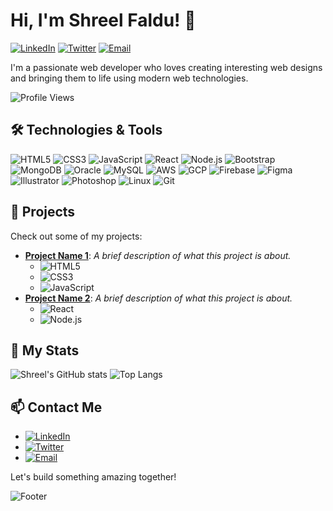 # Hi, I'm Shreel Faldu! 👋

[![LinkedIn](https://img.shields.io/badge/LinkedIn-Connect-blue)](https://www.linkedin.com/in/yourlinkedinprofile)
[![Twitter](https://img.shields.io/badge/Twitter-Follow-blue)](https://twitter.com/yourtwitterhandle)
[![Email](https://img.shields.io/badge/Email-Contact-blue)](mailto:youremail@example.com)

I'm a passionate web developer who loves creating interesting web designs and bringing them to life using modern web technologies.

![Profile Views](https://komarev.com/ghpvc/?username=yourusername&color=blueviolet)

## 🛠️ Technologies & Tools
![HTML5](https://img.shields.io/badge/HTML5-E34F26?style=for-the-badge&logo=html5&logoColor=white)
![CSS3](https://img.shields.io/badge/CSS3-1572B6?style=for-the-badge&logo=css3&logoColor=white)
![JavaScript](https://img.shields.io/badge/JavaScript-F7DF1E?style=for-the-badge&logo=javascript&logoColor=black)
![React](https://img.shields.io/badge/React-61DAFB?style=for-the-badge&logo=react&logoColor=black)
![Node.js](https://img.shields.io/badge/Node.js-339933?style=for-the-badge&logo=nodedotjs&logoColor=white)
![Bootstrap](https://img.shields.io/badge/Bootstrap-563D7C?style=for-the-badge&logo=bootstrap&logoColor=white)
![MongoDB](https://img.shields.io/badge/MongoDB-47A248?style=for-the-badge&logo=mongodb&logoColor=white)
![Oracle](https://img.shields.io/badge/Oracle-F80000?style=for-the-badge&logo=oracle&logoColor=white)
![MySQL](https://img.shields.io/badge/MySQL-4479A1?style=for-the-badge&logo=mysql&logoColor=white)
![AWS](https://img.shields.io/badge/AWS-232F3E?style=for-the-badge&logo=amazon-aws&logoColor=white)
![GCP](https://img.shields.io/badge/GCP-4285F4?style=for-the-badge&logo=google-cloud&logoColor=white)
![Firebase](https://img.shields.io/badge/Firebase-FFCA28?style=for-the-badge&logo=firebase&logoColor=black)
![Figma](https://img.shields.io/badge/Figma-F24E1E?style=for-the-badge&logo=figma&logoColor=white)
![Illustrator](https://img.shields.io/badge/Adobe%20Illustrator-FF9A00?style=for-the-badge&logo=adobe%20illustrator&logoColor=white)
![Photoshop](https://img.shields.io/badge/Adobe%20Photoshop-31A8FF?style=for-the-badge&logo=adobe%20photoshop&logoColor=white)
![Linux](https://img.shields.io/badge/Linux-FCC624?style=for-the-badge&logo=linux&logoColor=black)
![Git](https://img.shields.io/badge/Git-F05032?style=for-the-badge&logo=git&logoColor=white)

## 🔧 Projects
Check out some of my projects:
- [**Project Name 1**](https://github.com/yourusername/project1): *A brief description of what this project is about.*
  - ![HTML5](https://img.shields.io/badge/HTML5-E34F26?style=for-the-badge&logo=html5&logoColor=white)
  - ![CSS3](https://img.shields.io/badge/CSS3-1572B6?style=for-the-badge&logo=css3&logoColor=white)
  - ![JavaScript](https://img.shields.io/badge/JavaScript-F7DF1E?style=for-the-badge&logo=javascript&logoColor=black)
- [**Project Name 2**](https://github.com/yourusername/project2): *A brief description of what this project is about.*
  - ![React](https://img.shields.io/badge/React-61DAFB?style=for-the-badge&logo=react&logoColor=black)
  - ![Node.js](https://img.shields.io/badge/Node.js-339933?style=for-the-badge&logo=nodedotjs&logoColor=white)

## 🚀 My Stats
![Shreel's GitHub stats](https://github-readme-stats.vercel.app/api?username=yourusername&show_icons=true&theme=radical)
![Top Langs](https://github-readme-stats.vercel.app/api/top-langs/?username=yourusername&layout=compact&theme=radical)

## 📫 Contact Me
- [![LinkedIn](https://img.shields.io/badge/LinkedIn-Connect-blue)](https://www.linkedin.com/in/yourlinkedinprofile)
- [![Twitter](https://img.shields.io/badge/Twitter-Follow-blue)](https://twitter.com/yourtwitterhandle)
- [![Email](https://img.shields.io/badge/Email-Contact-blue)](mailto:youremail@example.com)

Let's build something amazing together!

![Footer](https://raw.githubusercontent.com/yourusername/yourusername/master/footer.png)
